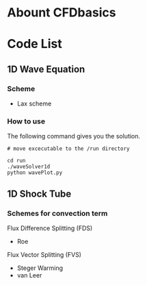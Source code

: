 # Abount CFDbasics

# Code List

## 1D Wave Equation
### Scheme
- Lax scheme

### How to use
The following command gives you the solution.

```shell
# move excecutable to the /run directory

cd run
./waveSolver1d
python wavePlot.py
```

## 1D Shock Tube
### Schemes for convection term
Flux Difference Splitting (FDS)
- Roe

Flux Vector Splitting (FVS)
- Steger Warming
- van Leer
